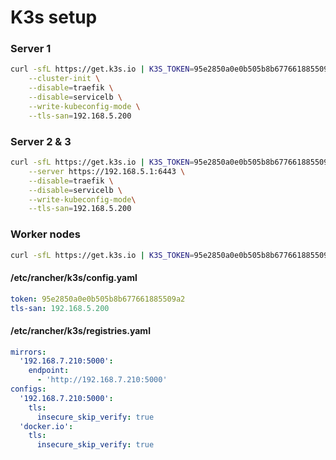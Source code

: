 # K3s setup

### Server 1

```bash
curl -sfL https://get.k3s.io | K3S_TOKEN=95e2850a0e0b505b8b677661885509a2 sh -s - server \
    --cluster-init \
    --disable=traefik \
    --disable=servicelb \
    --write-kubeconfig-mode \
    --tls-san=192.168.5.200
```

### Server 2 & 3

```bash
curl -sfL https://get.k3s.io | K3S_TOKEN=95e2850a0e0b505b8b677661885509a2 sh -s - server \
    --server https://192.168.5.1:6443 \
    --disable=traefik \
    --disable=servicelb \
    --write-kubeconfig-mode\
    --tls-san=192.168.5.200
```

### Worker nodes

```bash
curl -sfL https://get.k3s.io | K3S_TOKEN=95e2850a0e0b505b8b677661885509a2 sh -s - agent --server https://192.168.5.1:6443
```

#### /etc/rancher/k3s/config.yaml

```yaml
token: 95e2850a0e0b505b8b677661885509a2
tls-san: 192.168.5.200
```

#### /etc/rancher/k3s/registries.yaml

```yaml
mirrors:
  '192.168.7.210:5000':
    endpoint:
      - 'http://192.168.7.210:5000'
configs:
  '192.168.7.210:5000':
    tls:
      insecure_skip_verify: true
  'docker.io':
    tls:
      insecure_skip_verify: true
```
